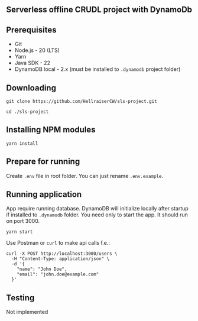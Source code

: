 ## Serverless offline CRUDL project with DynamoDb

## Prerequisites

- Git
- Node.js - 20 (LTS)
- Yarn
- Java SDK - 22
- DynamoDB local - 2.x (must be installed to ```.dynamodb``` project folder)

## Downloading

```
git clone https://github.com/HellraiserCW/sls-project.git
```

```
cd ./sls-project
```

## Installing NPM modules

```
yarn install 
```

## Prepare for running

Create `.env` file in root folder. You can just rename `.env.example`.

## Running application

App require running database. DynamoDB will initialize locally after startup if installed to ```.dynamodb``` folder. You need only to start the app. It should run on port 3000.

```
yarn start
```

Use Postman or ```curl``` to make api calls f.e.:

```
curl -X POST http://localhost:3000/users \
  -H "Content-Type: application/json" \
  -d '{
    "name": "John Doe",
    "email": "john.doe@example.com"
  }'
```

## Testing

Not implemented
